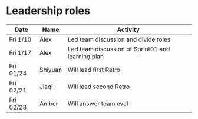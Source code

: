 # Leadership roles

| Date      | Name              | Activity                                               |
|-----------|-------------------|--------------------------------------------------------|
| Fri 1/10 |  Alex     | Led team discussion and divide roles                     | 
| Fri 1/17 |  Alex    | Led team discussion of Sprint01 and learning plan      | 
| Fri 01/24 | Shiyuan     | Will lead first Retro                                  | 
| Fri 02/21 | Jiaqi     | Will lead second Retro                                  | 
| Fri 02/23 | Amber     | Will answer team eval                                 | 
